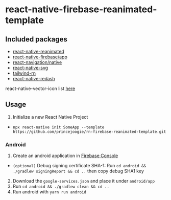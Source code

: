 # react-native-firebase-reanimated-template

## Included packages

- [react-native-reanimated](https://docs.swmansion.com/react-native-reanimated/)
- [react-native-firebase/app](https://rnfirebase.io/)
- [react-navigation/native](https://reactnavigation.org/)
- [react-native-svg](https://github.com/react-native-svg/react-native-svg)
- [tailwind-rn](https://github.com/vadimdemedes/tailwind-rn)
- [react-native-redash](https://wcandillon.gitbook.io/redash/)

react-native-vector-icon list [here](https://oblador.github.io/react-native-vector-icons/)

## Usage

1. Initialize a new React Native Project

- `npx react-native init SomeApp --template https://github.com/princejoogie/rn-firebase-reanimated-template.git`

### Android

1. Create an android application in [Firebase Console](https://console.firebase.google.com)

- `(optional)` Debug signing certificate SHA-1: Run `cd android && ./gradlew signingReport && cd ..` then copy debug SHA1 key

2. Download the `google-services.json` and place it under `android/app`
3. Run `cd android && ./gradlew clean && cd ..`
4. Run android with `yarn run android`
